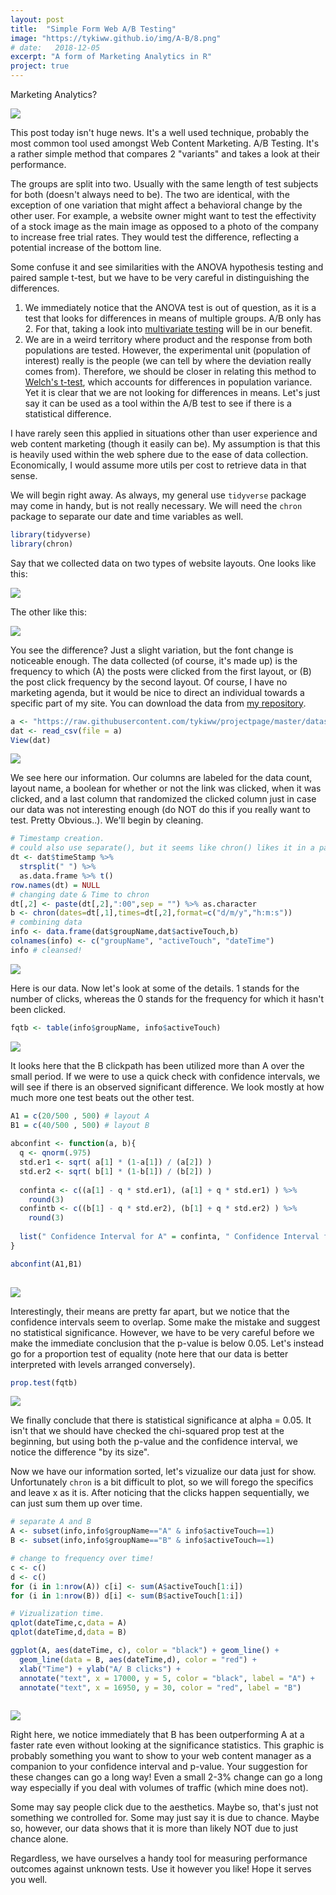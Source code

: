 ```yaml
---
layout: post
title:  "Simple Form Web A/B Testing"
image: "https://tykiww.github.io/img/A-B/8.png"
# date:   2018-12-05
excerpt: "A form of Marketing Analytics in R"
project: true
---
```


Marketing Analytics?

![](https://www.conversion-uplift.co.uk/wp-content/uploads/2014/04/Dilbert-AB-testing.png)

This post today isn't huge news. It's a well used technique, probably the most common tool used amongst Web Content Marketing. A/B Testing. It's a rather simple method that compares 2 "variants" and takes a look at their performance.

The groups are split into two. Usually with the same length of test subjects for both (doesn't always need to be). The two are identical, with the exception of one variation that might affect a behavioral change by the other user. For example, a website owner might want to test the effectivity of a stock image as the main image as opposed to a photo of the company to increase free trial rates. They would test the difference, reflecting a potential increase of the bottom line. 

Some confuse it and see similarities with the ANOVA hypothesis testing and paired sample t-test, but we have to be very careful in distinguishing the differences. 

  1. We immediately notice that the ANOVA test is out of question, as it is a test that looks for differences in means of multiple groups. A/B only has 2. For that, taking a look into [multivariate testing](https://en.wikipedia.org/wiki/Multivariate_testing_in_marketing) will be in our benefit. 
  2.  We are in a weird territory where product and the response from both populations are tested. However, the experimental unit (population of interest) really is the people (we can tell by where the deviation really comes from). Therefore, we should be closer in relating this method to [Welch's t-test](https://en.wikipedia.org/wiki/Welch%27s_t-test), which accounts for differences in population variance. Yet it is clear that we are not looking for differences in means. Let's just say  it can be used as a tool within the A/B test to see if there is a statistical difference.
  
I have rarely seen this applied in situations other than user experience and web content marketing (though it easily can be). My assumption is that this is heavily used within the web sphere due to the ease of data collection. Economically, I would assume more utils per cost to retrieve data in that sense.

We will begin right away. As always, my general use `tidyverse` package may come in handy, but is not really necessary. We will need the `chron` package to separate our date and time variables as well.

```r
library(tidyverse)
library(chron)
```

Say that we collected data on two types of website layouts. One looks like this:

![](https://raw.githubusercontent.com/tykiww/imgbucket/master/img/A-B/1.png)

The other like this:

![](https://raw.githubusercontent.com/tykiww/imgbucket/master/img/A-B/2.png)


You see the difference? Just a slight variation, but the font change is noticeable enough. The data collected (of course, it's made up) is the frequency to which (A) the posts  were clicked from the first layout, or (B) the post click frequency by the second layout. Of course, I have no marketing agenda, but it would be nice to direct an individual towards a specific part of my site. You can download the data from [my repository]("https://raw.githubusercontent.com/tykiww/projectpage/master/datasets/WebAB/WebAB.csv").

```r
a <- "https://raw.githubusercontent.com/tykiww/projectpage/master/datasets/WebAB/WebAB.csv"
dat <- read_csv(file = a)
View(dat)
```

![](https://raw.githubusercontent.com/tykiww/imgbucket/master/img/A-B/3.png)

We see here our information. Our columns are labeled for the data count, layout name, a boolean for whether or not the link was clicked, when it was clicked, and a last column that randomized the clicked column just in case our data was not interesting enough (do NOT do this if you really want to test. Pretty Obvious..). We'll begin by cleaning.

```r
# Timestamp creation.
# could also use separate(), but it seems like chron() likes it in a particular fashion.
dt <- dat$timeStamp %>% 
  strsplit(" ") %>%
  as.data.frame %>% t()
row.names(dt) = NULL
# changing date & Time to chron
dt[,2] <- paste(dt[,2],":00",sep = "") %>% as.character
b <- chron(dates=dt[,1],times=dt[,2],format=c("d/m/y","h:m:s"))
# combining data
info <- data.frame(dat$groupName,dat$activeTouch,b)
colnames(info) <- c("groupName", "activeTouch", "dateTime")
info # cleansed!
```

![](https://raw.githubusercontent.com/tykiww/imgbucket/master/img/A-B/4.png)

Here is our data. Now let's look at some of the details. 1 stands for the number of clicks, whereas the 0 stands for the frequency for which it hasn't been clicked.

```r
fqtb <- table(info$groupName, info$activeTouch) 
```

![](https://raw.githubusercontent.com/tykiww/imgbucket/master/img/A-B/5.png)

It looks here that the B clickpath has been utilized more than A over the small period. If we were to use a quick check with confidence intervals, we will see if there is an observed significant difference. We look mostly at how much more one test beats out the other test. 

```r
A1 = c(20/500 , 500) # layout A
B1 = c(40/500 , 500) # layout B
  
abconfint <- function(a, b){
  q <- qnorm(.975)
  std.er1 <- sqrt( a[1] * (1-a[1]) / (a[2]) )
  std.er2 <- sqrt( b[1] * (1-b[1]) / (b[2]) )
 
  confinta <- c((a[1] - q * std.er1), (a[1] + q * std.er1) ) %>% 
    round(3)
  confintb <- c((b[1] - q * std.er2), (b[1] + q * std.er2) ) %>% 
    round(3)
  
  list(" Confidence Interval for A" = confinta, " Confidence Interval for B" = confintb)
}

abconfint(A1,B1)
  
```

![](https://raw.githubusercontent.com/tykiww/imgbucket/master/img/A-B/6.png)

Interestingly, their means are pretty far apart, but we notice that the confidence intervals seem to overlap. Some make the mistake and suggest no statistical significance. However, we have to be very careful before we make the immediate conclusion that the p-value is below 0.05. Let's instead go for a proportion test of equality (note here that our data is better interpreted with levels arranged conversely). 

```r
prop.test(fqtb)
```


![](https://raw.githubusercontent.com/tykiww/imgbucket/master/img/A-B/7.png)

We finally conclude that there is statistical significance at alpha = 0.05. It isn't that we should have checked the chi-squared prop test at the beginning, but using both the p-value and the confidence interval, we notice the difference "by its size".

Now we have our information sorted, let's vizualize our data just for show. Unfortunately `chron` is a bit difficult to plot, so we will forego the specifics and leave x as it is. After noticing that the clicks happen sequentially, we can just sum them up over time.

```r
# separate A and B
A <- subset(info,info$groupName=="A" & info$activeTouch==1)
B <- subset(info,info$groupName=="B" & info$activeTouch==1)

# change to frequency over time!
c <- c()
d <- c()
for (i in 1:nrow(A)) c[i] <- sum(A$activeTouch[1:i])
for (i in 1:nrow(B)) d[i] <- sum(B$activeTouch[1:i])

# Vizualization time.
qplot(dateTime,c,data = A)
qplot(dateTime,d,data = B)

ggplot(A, aes(dateTime, c), color = "black") + geom_line() + 
  geom_line(data = B, aes(dateTime,d), color = "red") + 
  xlab("Time") + ylab("A/ B clicks") + 
  annotate("text", x = 17000, y = 5, color = "black", label = "A") + 
  annotate("text", x = 16950, y = 30, color = "red", label = "B")
  
```

![](https://raw.githubusercontent.com/tykiww/imgbucket/master/img/A-B/8.png)

Right here, we notice immediately that B has been outperforming A at a faster rate even without looking at the significance statistics. This graphic is probably something you want to show to your web content manager as a companion to your confidence interval and p-value. Your suggestion for these changes can go a long way! Even a small 2-3% change can go a long way especially if you deal with volumes of traffic (which mine does not).

Some may say people click due to the aesthetics. Maybe so, that's just not something we controlled for. Some may just say it is due to chance. Maybe so, however, our data shows that it is more than likely NOT due to just chance alone. 

Regardless, we have ourselves a handy tool for measuring performance outcomes against unknown tests. Use it however you like! Hope it serves you well.


